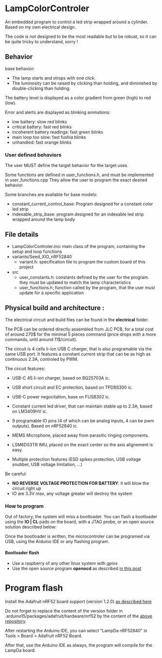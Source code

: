 # LampColorControler
An embedded program to control a led strip wrapped around a cylinder. Based on my own electrical design.

The code is not designed to be the most readable but to be robust, so it can be quite tricky to understand, sorry !

## Behavior

base behavior:
- The lamp starts and strops with one click.
- The luminosity can be raised by clicking than holding, and diminished by double-clicking than holding.

The battery level is displayed as a color gradient from green (high) to red (low).

Error and alerts are displayed as blinking animations:
- low battery: slow red blinks
- critical battery: fast red blinks
- incoherent battery readings: fast green blinks
- main loop too slow: fast fushia blinks
- unhandled: fast orange blinks

### User defined behaviors
The user MUST define the target behavior for the target uses.

Some functions are defined in user_functions.h, and must be implemented in user_functions.cpp
They allow the user to program the exact desired behavior.

Some branches are available for base models:
- constant_current_control_base: Program designed for a constant color led strip
- indexable_strip_base: program designed for an indexable led strip wrapped around the lamp body

## File details
- LampColorControler.ino: main class of the program, containing the setup and loop functions
- variants/Seed_XIO_nRF52840
    - variant.h: specification file to program the custom board of this project
- src
    - user_constants.h: constants defined by the user for the program. they must be updated to match the lamp characteristics
    - user_functions.h; function called by the program, that the user must update for a specific application

## Physical build and architecture :

The electrical circuit and build files can be found in the **electrical** folder.

The PCB can be ordered directly assembled from JLC PCB, for a total cost of around 270$ for the minimal 5 pieces command (price drops with a more commands, until around 11$/circuit).

The circuit is 4 cells li-ion USB C charger, that is also programable via the same USB port.
It features a constant current strip that can be as high as continuous 2.3A, controled by PWM.

The circuit features:
- USB-C 4S li-ion charger, based on BQ25703A ic.
- USB short circuit and EC protection, based on TPD8S300 ic.
- USB-C power negocitation, base on FUSB302 ic.
- Constant current led driver, that can maintain stable up to 2.3A, based on LM3409HV ic.
- 9 programable IO pins (4 of which can be analog inputs, 4 can be pwm outputs). Based on nRF52840 ic.
- MEMS Microphone, placed away from parasitic ringing components.
- LSM6DS3TR IMU, placed on the exact center so the axis alignement is easy.

- Multiple protection features (ESD spikes protection, USB voltage snubber, USB voltage limitation, ...)

Be careful:
- **NO REVERSE VOLTAGE PROTECTION FOR BATTERY**: it will blow the circuit right up
- IO are 3.3V max, any voltage greater will destroy the system


### How to program
Out of factory, the system will miss a bootloader.
You can flash a bootloader using the **IO | CL** pads on the board, with a JTAG probe, or an open source solution described below:

Once the bootloader is written, the microcontroler can be programed via USB, using the Arduino IDE or any flashing program.

#### Bootloader flash
- Use a raspberry of any other linux system with gpios
- Use the open source program **openocd** as described [in this post](https://forum.seeedstudio.com/t/xiao-ble-sense-bootloader-bricked-how-to-restore-it/263091/5)


# Program flash

Install the Adafruit nRF52 board support (version 1.2.0) [as described here](https://github.com/BaptisteHudyma/LampDa_nRF52_Arduino)

Do not forget to replace the content of the version folder in .arduino15/packages/adafruit/hardware/nrf52 by the content of the [above repository](https://github.com/BaptisteHudyma/LampDa_nRF52_Arduino).

After restarting the Arduino IDE, you can select "LampDa nRF52840" in Tools > Board > Adafruit nRF52 Board.

After that, use the Arduino IDE as always, the program will compile for the LampDa board.
